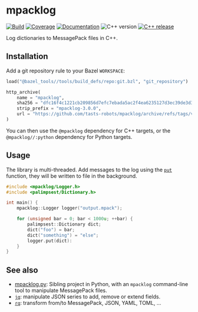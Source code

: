 # mpacklog

[![Build](https://img.shields.io/github/actions/workflow/status/tasts-robots/mpacklog/bazel.yml?branch=main)](https://github.com/tasts-robots/mpacklog/actions)
[![Coverage](https://coveralls.io/repos/github/tasts-robots/mpacklog/badge.svg?branch=main)](https://coveralls.io/github/tasts-robots/mpacklog?branch=main)
[![Documentation](https://img.shields.io/badge/docs-online-brightgreen?logo=read-the-docs&style=flat)](https://scaron.info/doc/mpacklog/)
![C++ version](https://img.shields.io/badge/C++-17/20-blue.svg?style=flat)
[![C++ release](https://img.shields.io/github/v/release/tasts-robots/mpacklog.svg?sort=semver)](https://github.com/tasts-robots/mpacklog/releases)

Log dictionaries to MessagePack files in C++.

## Installation

Add a git repository rule to your Bazel ``WORKSPACE``:

```python
load("@bazel_tools//tools/build_defs/repo:git.bzl", "git_repository")

http_archive(
    name = "mpacklog",
    sha256 = "dfc16f4c1221cb209856d7efc7ebada5ac2f4ea6235127d3ec39de3d3c414a93",
    strip_prefix = "mpacklog-3.0.0",
    url = "https://github.com/tasts-robots/mpacklog/archive/refs/tags/v3.0.0.tar.gz",
)
```

You can then use the ``@mpacklog`` dependency for C++ targets, or the
``@mpacklog//:python`` dependency for Python targets.

## Usage

The library is multi-threaded. Add messages to the log using the [`put`](https://scaron.info/doc/mpacklog/classmpacklog_1_1Logger.html#af0c278a990b1275b306e89013bb1fac6) function, they will be written to file in the background.

```cpp
#include <mpacklog/Logger.h>
#include <palimpsest/Dictionary.h>

int main() {
    mpacklog::Logger logger("output.mpack");

    for (unsigned bar = 0; bar < 1000u; ++bar) {
        palimpsest::Dictionary dict;
        dict("foo") = bar;
        dict("something") = "else";
        logger.put(dict):
    }
}
```

## See also

* [mpacklog.py](): Sibling project in Python, with an `mpacklog` command-line tool to manipulate MessagePack files.
* [`jq`](https://github.com/stedolan/jq): manipulate JSON series to add, remove or extend fields.
* [`rq`](https://github.com/dflemstr/rq): transform from/to MessagePack, JSON, YAML, TOML, ...
